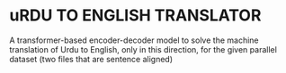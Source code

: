 # uRDU TO ENGLISH TRANSLATOR
A transformer-based encoder-decoder model to solve the machine translation of Urdu to English, only in this direction, for the given parallel dataset (two files that are sentence aligned) </br>
